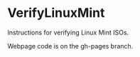 # VerifyLinuxMint
Instructions for verifying Linux Mint ISOs. 

Webpage code is on the gh-pages branch.

